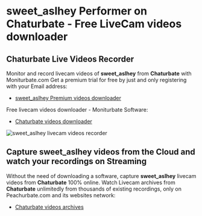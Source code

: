 # sweet_aslhey Performer on Chaturbate - Free LiveCam videos downloader

## Chaturbate Live Videos Recorder

Monitor and record livecam videos of **sweet_aslhey** from **Chaturbate** with Moniturbate.com
Get a premium trial for free by just and only registering with your Email address:
* [sweet_aslhey Premium videos downloader](https://moniturbate.com/request-demo-licence-key.html)

Free livecam videos downloader - Moniturbate Software:
* [Chaturbate videos downloader](https://moniturbate.com/moniturbate-download-software.html)

![sweet_aslhey livecam videos recorder](https://peachurnet.com/templates/moniturbate-software.png)


## Capture sweet_aslhey videos from the Cloud and watch your recordings on Streaming

Without the need of downloading a software, capture **sweet_aslhey** livecam videos from **Chaturbate** 100% online.
Watch Livecam archives from **Chaturbate** unlimitedly from thousands of existing recordings, only on Peachurbate.com and its websites network:
* [Chaturbate videos archives](https://peachurnet.com/)